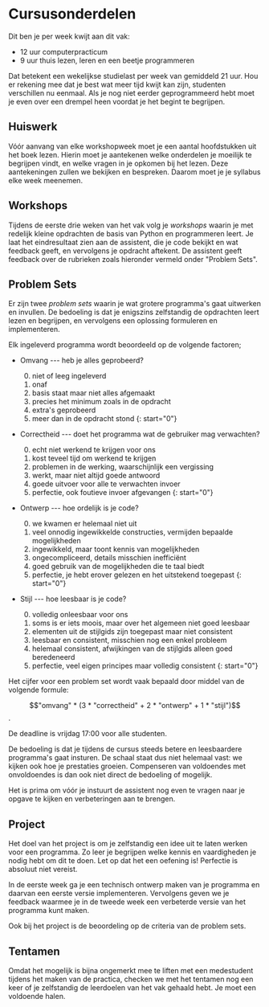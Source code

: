 # Cursusonderdelen

Dit ben je per week kwijt aan dit vak:

* 12 uur computerpracticum
* 9 uur thuis lezen, leren en een beetje programmeren

Dat betekent een wekelijkse studielast per week van gemiddeld 21 uur. Hou er
rekening mee dat je best wat meer tijd kwijt kan zijn, studenten verschillen nu
eenmaal. Als je nog niet eerder geprogrammeerd hebt moet je even over een
drempel heen voordat je het begint te begrijpen.

## Huiswerk

Vóór aanvang van elke workshopweek moet je een aantal hoofdstukken uit het boek
lezen. Hierin moet je aantekenen welke onderdelen je moeilijk te begrijpen
vindt, en welke vragen in je opkomen bij het lezen. Deze aantekeningen zullen
we bekijken en bespreken. Daarom moet je je syllabus elke week meenemen.

## Workshops

Tijdens de eerste drie weken van het vak volg je *workshops* waarin je met
redelijk kleine opdrachten de basis van Python en programmeren leert. Je laat
het eindresultaat zien aan de assistent, die je code bekijkt en wat feedback
geeft, en vervolgens je opdracht aftekent. De assistent geeft feedback over de
rubrieken zoals hieronder vermeld onder "Problem Sets".

## Problem Sets

Er zijn twee *problem sets* waarin je wat grotere programma's gaat uitwerken en
invullen. De bedoeling is dat je enigszins zelfstandig de opdrachten leert
lezen en begrijpen, en vervolgens een oplossing formuleren en implementeren.

Elk ingeleverd programma wordt beoordeeld op de volgende factoren;

* Omvang --- heb je alles geprobeerd?

    0. niet of leeg ingeleverd
	1. onaf
	2. basis staat maar niet alles afgemaakt
	3. precies het minimum zoals in de opdracht
	4. extra's geprobeerd
	5. meer dan in de opdracht stond
	{: start="0"}

* Correctheid --- doet het programma wat de gebruiker mag verwachten?

	0. echt niet werkend te krijgen voor ons
	1. kost teveel tijd om werkend te krijgen
	2. problemen in de werking, waarschijnlijk een vergissing
	3. werkt, maar niet altijd goede antwoord
	4. goede uitvoer voor alle te verwachten invoer
	5. perfectie, ook foutieve invoer afgevangen
	{: start="0"}

* Ontwerp --- hoe ordelijk is je code?

    0. we kwamen er helemaal niet uit
	1. veel onnodig ingewikkelde constructies, vermijden bepaalde mogelijkheden
	2. ingewikkeld, maar toont kennis van mogelijkheden
	3. ongecompliceerd, details misschien inefficiënt
	4. goed gebruik van de mogelijkheden die te taal biedt
	5. perfectie, je hebt erover gelezen en het uitstekend toegepast
	{: start="0"}

* Stijl --- hoe leesbaar is je code?

    0. volledig onleesbaar voor ons
	1. soms is er iets moois, maar over het algemeen niet goed leesbaar
	2. elementen uit de stijlgids zijn toegepast maar niet consistent
	3. leesbaar en consistent, misschien nog een enkel probleem
	4. helemaal consistent, afwijkingen van de stijlgids alleen goed beredeneerd
	5. perfectie, veel eigen principes maar volledig consistent
	{: start="0"}

Het cijfer voor een problem set wordt vaak bepaald door middel van de volgende
formule:

$$"omvang" * (3 * "correctheid" + 2 * "ontwerp" + 1 * "stijl")$$.

De deadline is vrijdag 17:00 voor alle studenten.

De bedoeling is dat je tijdens de cursus steeds betere en leesbaardere
programma's gaat insturen. De schaal staat dus niet helemaal vast: we kijken
ook hoe je prestaties groeien. Compenseren van voldoendes met onvoldoendes is
dan ook niet direct de bedoeling of mogelijk.

Het is prima om vóór je instuurt de assistent nog even te vragen naar je opgave
te kijken en verbeteringen aan te brengen.

## Project

Het doel van het project is om je zelfstandig een idee uit te laten werken voor
een programma. Zo leer je begrijpen welke kennis en vaardigheden je nodig hebt
om dit te doen. Let op dat het een oefening is! Perfectie is absoluut niet
vereist.

In de eerste week ga je een technisch ontwerp maken van je programma en daarvan
een eerste versie implementeren. Vervolgens geven we je feedback waarmee je in
de tweede week een verbeterde versie van het programma kunt maken.

Ook bij het project is de beoordeling op de criteria van de problem sets.

## Tentamen

Omdat het mogelijk is bijna ongemerkt mee te liften met een medestudent tijdens
het maken van de practica, checken we met het tentamen nog een keer of je
zelfstandig de leerdoelen van het vak gehaald hebt. Je moet een voldoende
halen.
